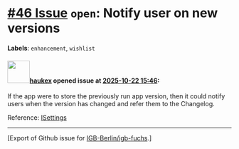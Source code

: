 # [\#46 Issue](https://github.com/IGB-Berlin/igb-fuchs/issues/46) `open`: Notify user on new versions
**Labels**: `enhancement`, `wishlist`


#### <img src="https://avatars.githubusercontent.com/u/4613111?u=708742f53b26cb75f2c7a93ee7a7a53abe18ec48&v=4" width="50">[haukex](https://github.com/haukex) opened issue at [2025-10-22 15:46](https://github.com/IGB-Berlin/igb-fuchs/issues/46):

If the app were to store the previously run app version, then it could notify users when the version has changed and refer them to the Changelog.

Reference: [ISettings](https://github.com/IGB-Berlin/igb-fuchs/blob/62f3cdad774a58a9190334f127ab64ac9a38756e/src/idb-store.ts#L83)




-------------------------------------------------------------------------------



[Export of Github issue for [IGB-Berlin/igb-fuchs](https://github.com/IGB-Berlin/igb-fuchs).]
